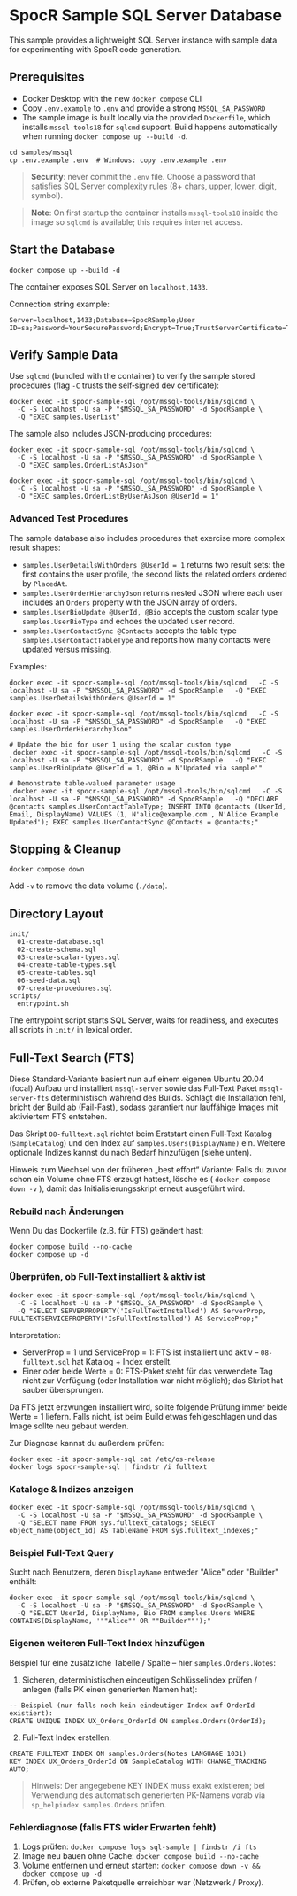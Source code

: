 # SpocR Sample SQL Server Database

This sample provides a lightweight SQL Server instance with sample data for experimenting with SpocR code generation.

## Prerequisites

- Docker Desktop with the new `docker compose` CLI
- Copy `.env.example` to `.env` and provide a strong `MSSQL_SA_PASSWORD`
- The sample image is built locally via the provided `Dockerfile`, which installs `mssql-tools18` for `sqlcmd` support. Build happens automatically when running `docker compose up --build -d`.

```
cd samples/mssql
cp .env.example .env  # Windows: copy .env.example .env
```

> **Security**: never commit the `.env` file. Choose a password that satisfies SQL Server complexity rules (8+ chars, upper, lower, digit, symbol).

> **Note**: On first startup the container installs `mssql-tools18` inside the image so `sqlcmd` is available; this requires internet access.

## Start the Database

```
docker compose up --build -d
```

The container exposes SQL Server on `localhost,1433`.

Connection string example:

```
Server=localhost,1433;Database=SpocRSample;User ID=sa;Password=YourSecurePassword;Encrypt=True;TrustServerCertificate=True;
```

## Verify Sample Data

Use `sqlcmd` (bundled with the container) to verify the sample stored procedures (flag `-C` trusts the self‑signed dev certificate):

```
docker exec -it spocr-sample-sql /opt/mssql-tools/bin/sqlcmd \
  -C -S localhost -U sa -P "$MSSQL_SA_PASSWORD" -d SpocRSample \
  -Q "EXEC samples.UserList"
```

The sample also includes JSON-producing procedures:

```
docker exec -it spocr-sample-sql /opt/mssql-tools/bin/sqlcmd \
  -C -S localhost -U sa -P "$MSSQL_SA_PASSWORD" -d SpocRSample \
  -Q "EXEC samples.OrderListAsJson"

docker exec -it spocr-sample-sql /opt/mssql-tools/bin/sqlcmd \
  -C -S localhost -U sa -P "$MSSQL_SA_PASSWORD" -d SpocRSample \
  -Q "EXEC samples.OrderListByUserAsJson @UserId = 1"
```

### Advanced Test Procedures

The sample database also includes procedures that exercise more complex result shapes:

- `samples.UserDetailsWithOrders @UserId = 1` returns two result sets: the first contains the user profile, the second lists the related orders ordered by `PlacedAt`.
- `samples.UserOrderHierarchyJson` returns nested JSON where each user includes an `Orders` property with the JSON array of orders.
- `samples.UserBioUpdate @UserId, @Bio` accepts the custom scalar type `samples.UserBioType` and echoes the updated user record.
- `samples.UserContactSync @Contacts` accepts the table type `samples.UserContactTableType` and reports how many contacts were updated versus missing.

Examples:

```
docker exec -it spocr-sample-sql /opt/mssql-tools/bin/sqlcmd   -C -S localhost -U sa -P "$MSSQL_SA_PASSWORD" -d SpocRSample   -Q "EXEC samples.UserDetailsWithOrders @UserId = 1"

docker exec -it spocr-sample-sql /opt/mssql-tools/bin/sqlcmd   -C -S localhost -U sa -P "$MSSQL_SA_PASSWORD" -d SpocRSample   -Q "EXEC samples.UserOrderHierarchyJson"

# Update the bio for user 1 using the scalar custom type
 docker exec -it spocr-sample-sql /opt/mssql-tools/bin/sqlcmd   -C -S localhost -U sa -P "$MSSQL_SA_PASSWORD" -d SpocRSample   -Q "EXEC samples.UserBioUpdate @UserId = 1, @Bio = N'Updated via sample'"

# Demonstrate table-valued parameter usage
 docker exec -it spocr-sample-sql /opt/mssql-tools/bin/sqlcmd   -C -S localhost -U sa -P "$MSSQL_SA_PASSWORD" -d SpocRSample   -Q "DECLARE @contacts samples.UserContactTableType; INSERT INTO @contacts (UserId, Email, DisplayName) VALUES (1, N'alice@example.com', N'Alice Example Updated'); EXEC samples.UserContactSync @Contacts = @contacts;"
```

## Stopping & Cleanup

```
docker compose down
```

Add `-v` to remove the data volume (`./data`).

## Directory Layout

```
init/
  01-create-database.sql
  02-create-schema.sql
  03-create-scalar-types.sql
  04-create-table-types.sql
  05-create-tables.sql
  06-seed-data.sql
  07-create-procedures.sql
scripts/
  entrypoint.sh
```

The entrypoint script starts SQL Server, waits for readiness, and executes all scripts in `init/` in lexical order.

## Full-Text Search (FTS)

Diese Standard-Variante basiert nun auf einem eigenen Ubuntu 20.04 (focal) Aufbau und installiert `mssql-server` sowie das Full‑Text Paket `mssql-server-fts` deterministisch während des Builds. Schlägt die Installation fehl, bricht der Build ab (Fail-Fast), sodass garantiert nur lauffähige Images mit aktiviertem FTS entstehen.

Das Skript `08-fulltext.sql` richtet beim Erststart einen Full‑Text Katalog (`SampleCatalog`) und den Index auf `samples.Users(DisplayName)` ein. Weitere optionale Indizes kannst du nach Bedarf hinzufügen (siehe unten).

Hinweis zum Wechsel von der früheren „best effort“ Variante: Falls du zuvor schon ein Volume ohne FTS erzeugt hattest, lösche es ( `docker compose down -v` ), damit das Initialisierungsskript erneut ausgeführt wird.

### Rebuild nach Änderungen

Wenn Du das Dockerfile (z.B. für FTS) geändert hast:

```
docker compose build --no-cache
docker compose up -d
```

### Überprüfen, ob Full-Text installiert & aktiv ist

```
docker exec -it spocr-sample-sql /opt/mssql-tools/bin/sqlcmd \
  -C -S localhost -U sa -P "$MSSQL_SA_PASSWORD" -d SpocRSample \
  -Q "SELECT SERVERPROPERTY('IsFullTextInstalled') AS ServerProp, FULLTEXTSERVICEPROPERTY('IsFullTextInstalled') AS ServiceProp;"
```

Interpretation:

- ServerProp = 1 und ServiceProp = 1: FTS ist installiert und aktiv – `08-fulltext.sql` hat Katalog + Index erstellt.
- Einer oder beide Werte = 0: FTS-Paket steht für das verwendete Tag nicht zur Verfügung (oder Installation war nicht möglich); das Skript hat sauber übersprungen.

Da FTS jetzt erzwungen installiert wird, sollte folgende Prüfung immer beide Werte = 1 liefern. Falls nicht, ist beim Build etwas fehlgeschlagen und das Image sollte neu gebaut werden.

Zur Diagnose kannst du außerdem prüfen:

```
docker exec -it spocr-sample-sql cat /etc/os-release
docker logs spocr-sample-sql | findstr /i fulltext
```

### Kataloge & Indizes anzeigen

```
docker exec -it spocr-sample-sql /opt/mssql-tools/bin/sqlcmd \
  -C -S localhost -U sa -P "$MSSQL_SA_PASSWORD" -d SpocRSample \
  -Q "SELECT name FROM sys.fulltext_catalogs; SELECT object_name(object_id) AS TableName FROM sys.fulltext_indexes;"
```

### Beispiel Full-Text Query

Sucht nach Benutzern, deren `DisplayName` entweder "Alice" oder "Builder" enthält:

```
docker exec -it spocr-sample-sql /opt/mssql-tools/bin/sqlcmd \
  -C -S localhost -U sa -P "$MSSQL_SA_PASSWORD" -d SpocRSample \
  -Q "SELECT UserId, DisplayName, Bio FROM samples.Users WHERE CONTAINS(DisplayName, '""Alice"" OR ""Builder""');"
```

### Eigenen weiteren Full-Text Index hinzufügen

Beispiel für eine zusätzliche Tabelle / Spalte – hier `samples.Orders.Notes`:

1. Sicheren, deterministischen eindeutigen Schlüsselindex prüfen / anlegen (falls PK einen generierten Namen hat):

```
-- Beispiel (nur falls noch kein eindeutiger Index auf OrderId existiert):
CREATE UNIQUE INDEX UX_Orders_OrderId ON samples.Orders(OrderId);
```

2. Full‑Text Index erstellen:

```
CREATE FULLTEXT INDEX ON samples.Orders(Notes LANGUAGE 1031)
KEY INDEX UX_Orders_OrderId ON SampleCatalog WITH CHANGE_TRACKING AUTO;
```

> Hinweis: Der angegebene KEY INDEX muss exakt existieren; bei Verwendung des automatisch generierten PK-Namens vorab via `sp_helpindex samples.Orders` prüfen.

### Fehlerdiagnose (falls FTS wider Erwarten fehlt)

1. Logs prüfen: `docker compose logs sql-sample | findstr /i fts`
2. Image neu bauen ohne Cache: `docker compose build --no-cache`
3. Volume entfernen und erneut starten: `docker compose down -v && docker compose up -d`
4. Prüfen, ob externe Paketquelle erreichbar war (Netzwerk / Proxy).
